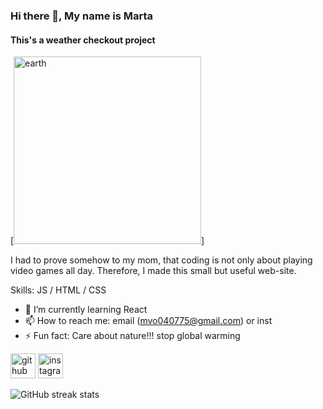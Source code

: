 ### Hi there 👋, My name is Marta
#### This's a weather checkout project
[<img src = 'https://i.pinimg.com/originals/09/2d/6b/092d6b75c390802b2e35155830ea89e5.gif' width='300' alt='earth'>]

I had to prove somehow to my mom, that coding is not only about playing video games all day. Therefore, I made this small but useful web-site.

Skills: JS / HTML / CSS 

- 🌱 I’m currently learning React 
- 📫 How to reach me: email (mvo040775@gmail.com) or inst 
- ⚡ Fun fact: Care about nature!!! stop global warming


[<img src='https://cdn.jsdelivr.net/npm/simple-icons@3.0.1/icons/github.svg' alt='github' height='40'>](https://github.com/martaNemarta)  [<img src='https://cdn.jsdelivr.net/npm/simple-icons@3.0.1/icons/instagram.svg' alt='instagram' height='40'>](https://www.instagram.com/yuming_mar/)  

![GitHub streak stats](https://streak-stats.demolab.com/?user=martaNemarta)  

